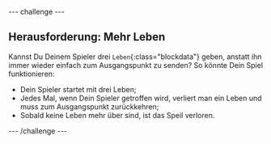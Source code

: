 --- challenge ---
## Herausforderung: Mehr Leben 
Kannst Du Deinem Spieler drei `Leben`{:class="blockdata"} geben, anstatt ihn immer wieder einfach zum Ausgangspunkt zu senden? So könnte Dein Spiel funktionieren:

+ Dein Spieler startet mit drei Leben;
+ Jedes Mal, wenn Dein Spieler getroffen wird, verliert man ein Leben und muss zum Ausgangspunkt zurückkehren;
+ Sobald keine Leben mehr über sind, ist das Speil verloren.



--- /challenge ---
